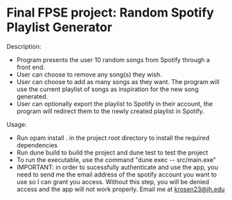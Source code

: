 # Final FPSE project: Random Spotify Playlist Generator

Description:

- Program presents the user 10 random songs from Spotify through a front end.
- User can choose to remove any song(s) they wish.
- User can choose to add as many songs as they want. The program will use the current playlist of songs as inspiration for the new song generated.
- User can optionally export the playlist to Spotify in their account, the program will redirect them to the newly created playlist in Spotify.

Usage:

- Run opam install . in the project root directory to install the required dependencies
- Run dune build to build the project and dune test to test the project
- To run the executable, use the command "dune exec -- src/main.exe"
- IMPORTANT: in order to sucessfully authenticate and use the app, you need to send me the email address of the spotify account you want to use so I can grant you access. Without this step, you will be denied access and the app will not work properly. Email me at krosen23@jh.edu
